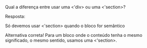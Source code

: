 Qual a diferença entre usar uma <'div> ou uma <'section>?

Resposta:

Só devemos usar <'section> quando o bloco for semântico


Alternativa correta! Para um bloco onde o conteúdo tenha o mesmo significado, o mesmo sentido, usamos uma <'section>.